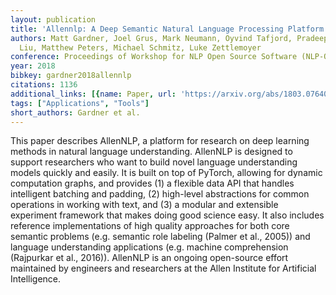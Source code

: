 ```yaml
---
layout: publication
title: 'Allennlp: A Deep Semantic Natural Language Processing Platform'
authors: Matt Gardner, Joel Grus, Mark Neumann, Oyvind Tafjord, Pradeep Dasigi, Nelson
  Liu, Matthew Peters, Michael Schmitz, Luke Zettlemoyer
conference: Proceedings of Workshop for NLP Open Source Software (NLP-OSS)
year: 2018
bibkey: gardner2018allennlp
citations: 1136
additional_links: [{name: Paper, url: 'https://arxiv.org/abs/1803.07640'}]
tags: ["Applications", "Tools"]
short_authors: Gardner et al.
---
```

This paper describes AllenNLP, a platform for research on deep learning
methods in natural language understanding. AllenNLP is designed to support
researchers who want to build novel language understanding models quickly and
easily. It is built on top of PyTorch, allowing for dynamic computation graphs,
and provides (1) a flexible data API that handles intelligent batching and
padding, (2) high-level abstractions for common operations in working with
text, and (3) a modular and extensible experiment framework that makes doing
good science easy. It also includes reference implementations of high quality
approaches for both core semantic problems (e.g. semantic role labeling (Palmer
et al., 2005)) and language understanding applications (e.g. machine
comprehension (Rajpurkar et al., 2016)). AllenNLP is an ongoing open-source
effort maintained by engineers and researchers at the Allen Institute for
Artificial Intelligence.